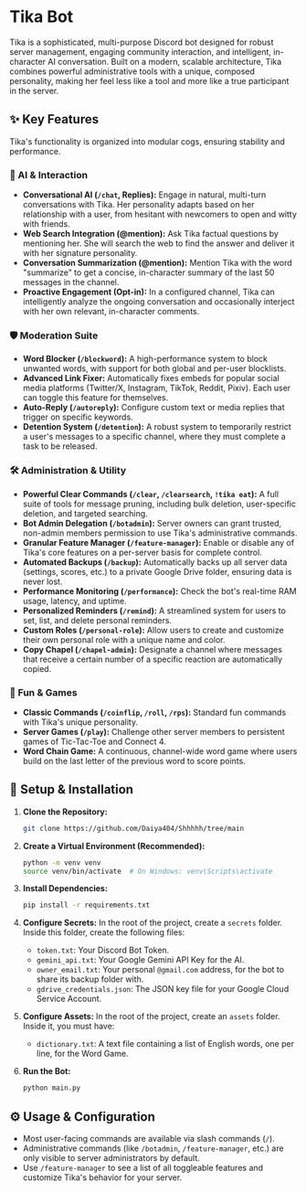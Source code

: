 # Tika Bot

Tika is a sophisticated, multi-purpose Discord bot designed for robust server management, engaging community interaction, and intelligent, in-character AI conversation. Built on a modern, scalable architecture, Tika combines powerful administrative tools with a unique, composed personality, making her feel less like a tool and more like a true participant in the server.

## ✨ Key Features

Tika's functionality is organized into modular cogs, ensuring stability and performance.

### 🧠 AI & Interaction

- **Conversational AI (`/chat`, Replies):** Engage in natural, multi-turn conversations with Tika. Her personality adapts based on her relationship with a user, from hesitant with newcomers to open and witty with friends.
- **Web Search Integration (@mention):** Ask Tika factual questions by mentioning her. She will search the web to find the answer and deliver it with her signature personality.
- **Conversation Summarization (@mention):** Mention Tika with the word "summarize" to get a concise, in-character summary of the last 50 messages in the channel.
- **Proactive Engagement (Opt-in):** In a configured channel, Tika can intelligently analyze the ongoing conversation and occasionally interject with her own relevant, in-character comments.

### 🛡️ Moderation Suite

- **Word Blocker (`/blockword`):** A high-performance system to block unwanted words, with support for both global and per-user blocklists.
- **Advanced Link Fixer:** Automatically fixes embeds for popular social media platforms (Twitter/X, Instagram, TikTok, Reddit, Pixiv). Each user can toggle this feature for themselves.
- **Auto-Reply (`/autoreply`):** Configure custom text or media replies that trigger on specific keywords.
- **Detention System (`/detention`):** A robust system to temporarily restrict a user's messages to a specific channel, where they must complete a task to be released.

### 🛠️ Administration & Utility

- **Powerful Clear Commands (`/clear`, `/clearsearch`, `!tika eat`):** A full suite of tools for message pruning, including bulk deletion, user-specific deletion, and targeted searching.
- **Bot Admin Delegation (`/botadmin`):** Server owners can grant trusted, non-admin members permission to use Tika's administrative commands.
- **Granular Feature Manager (`/feature-manager`):** Enable or disable any of Tika's core features on a per-server basis for complete control.
- **Automated Backups (`/backup`):** Automatically backs up all server data (settings, scores, etc.) to a private Google Drive folder, ensuring data is never lost.
- **Performance Monitoring (`/performance`):** Check the bot's real-time RAM usage, latency, and uptime.
- **Personalized Reminders (`/remind`):** A streamlined system for users to set, list, and delete personal reminders.
- **Custom Roles (`/personal-role`):** Allow users to create and customize their own personal role with a unique name and color.
- **Copy Chapel (`/chapel-admin`):** Designate a channel where messages that receive a certain number of a specific reaction are automatically copied.

### 🎉 Fun & Games

- **Classic Commands (`/coinflip`, `/roll`, `/rps`):** Standard fun commands with Tika's unique personality.
- **Server Games (`/play`):** Challenge other server members to persistent games of Tic-Tac-Toe and Connect 4.
- **Word Chain Game:** A continuous, channel-wide word game where users build on the last letter of the previous word to score points.

## 🚀 Setup & Installation

1.  **Clone the Repository:**

    ```bash
    git clone https://github.com/Daiya404/Shhhhh/tree/main
    ```

2.  **Create a Virtual Environment (Recommended):**

    ```bash
    python -m venv venv
    source venv/bin/activate  # On Windows: venv\Scripts\activate
    ```

3.  **Install Dependencies:**

    ```bash
    pip install -r requirements.txt
    ```

4.  **Configure Secrets:**
    In the root of the project, create a `secrets` folder. Inside this folder, create the following files:

    - `token.txt`: Your Discord Bot Token.
    - `gemini_api.txt`: Your Google Gemini API Key for the AI.
    - `owner_email.txt`: Your personal `@gmail.com` address, for the bot to share its backup folder with.
    - `gdrive_credentials.json`: The JSON key file for your Google Cloud Service Account.

5.  **Configure Assets:**
    In the root of the project, create an `assets` folder. Inside it, you must have:

    - `dictionary.txt`: A text file containing a list of English words, one per line, for the Word Game.

6.  **Run the Bot:**
    ```bash
    python main.py
    ```

## ⚙️ Usage & Configuration

- Most user-facing commands are available via slash commands (`/`).
- Administrative commands (like `/botadmin`, `/feature-manager`, etc.) are only visible to server administrators by default.
- Use `/feature-manager` to see a list of all toggleable features and customize Tika's behavior for your server.
